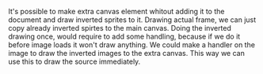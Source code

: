 It's possible to make extra canvas element whitout adding it to the document and draw inverted sprites to it.
Drawing actual frame, we can just copy already inverted spirtes to the main canvas.
Doing the inverted drawing once, would require to add some handling, because if we do it before image loads it won't draw anything.
We could make a handler on the image to draw the inverted images to the extra canvas. This way we can use this to draw the source immediately.